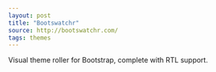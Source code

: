```yaml
---
layout: post
title: "Bootswatchr"
source: http://bootswatchr.com/
tags: themes
---
```


Visual theme roller for Bootstrap, complete with RTL support.